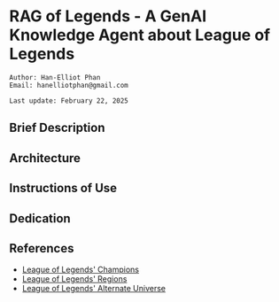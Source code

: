 # RAG of Legends - A GenAI Knowledge Agent about League of Legends

```
Author: Han-Elliot Phan
Email: hanelliotphan@gmail.com

Last update: February 22, 2025
```

## Brief Description

## Architecture

## Instructions of Use

## Dedication

## References
- [League of Legends' Champions](https://www.leagueoflegends.com/en-us/champions/)
- [League of Legends' Regions](https://universe.leagueoflegends.com/en_US/regions/)
- [League of Legends' Alternate Universe](https://universe.leagueoflegends.com/en_US/)